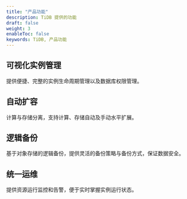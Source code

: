 ```yaml
---
title: "产品功能"
description: TiDB 提供的功能
draft: false
weight: 3
enableToc: false
keywords: TiDB, 产品功能
---
```


## 可视化实例管理

提供便捷、完整的实例生命周期管理以及数据库权限管理。

## 自动扩容

计算与存储分离，支持计算、存储自动及手动水平扩展。

## 逻辑备份

基于对象存储的逻辑备份，提供灵活的备份策略与备份方式，保证数据安全。

## 统一运维

提供资源运行监控和告警，便于实时掌握实例运行状态。


